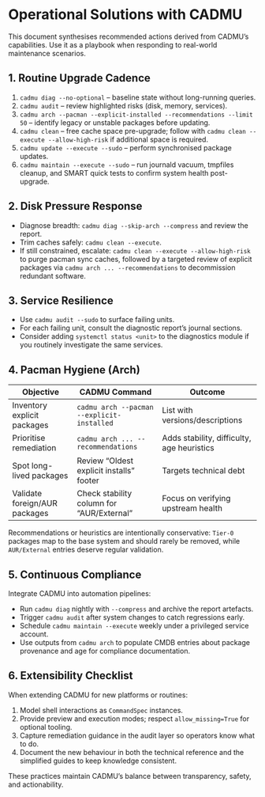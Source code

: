 # Operational Solutions with CADMU

This document synthesises recommended actions derived from CADMU’s capabilities.
Use it as a playbook when responding to real-world maintenance scenarios.

## 1. Routine Upgrade Cadence

1. `cadmu diag --no-optional` – baseline state without long-running queries.
2. `cadmu audit` – review highlighted risks (disk, memory, services).
3. `cadmu arch --pacman --explicit-installed --recommendations --limit 50` –
   identify legacy or unstable packages before updating.
4. `cadmu clean` – free cache space pre-upgrade; follow with
   `cadmu clean --execute --allow-high-risk` if additional space is required.
5. `cadmu update --execute --sudo` – perform synchronised package updates.
6. `cadmu maintain --execute --sudo` – run journald vacuum, tmpfiles cleanup,
   and SMART quick tests to confirm system health post-upgrade.

## 2. Disk Pressure Response

- Diagnose breadth: `cadmu diag --skip-arch --compress` and review the report.
- Trim caches safely: `cadmu clean --execute`.
- If still constrained, escalate: `cadmu clean --execute --allow-high-risk` to
  purge pacman sync caches, followed by a targeted review of explicit packages
  via `cadmu arch ... --recommendations` to decommission redundant software.

## 3. Service Resilience

- Use `cadmu audit --sudo` to surface failing units.
- For each failing unit, consult the diagnostic report’s journal sections.
- Consider adding `systemctl status <unit>` to the diagnostics module if you
  routinely investigate the same services.

## 4. Pacman Hygiene (Arch)

| Objective | CADMU Command | Outcome |
|-----------|---------------|---------|
| Inventory explicit packages | `cadmu arch --pacman --explicit-installed` | List with versions/descriptions |
| Prioritise remediation | `cadmu arch ... --recommendations` | Adds stability, difficulty, age heuristics |
| Spot long-lived packages | Review “Oldest explicit installs” footer | Targets technical debt |
| Validate foreign/AUR packages | Check stability column for “AUR/External” | Focus on verifying upstream health |

Recommendations or heuristics are intentionally conservative: `Tier-0` packages
map to the base system and should rarely be removed, while `AUR/External`
entries deserve regular validation.

## 5. Continuous Compliance

Integrate CADMU into automation pipelines:

- Run `cadmu diag` nightly with `--compress` and archive the report artefacts.
- Trigger `cadmu audit` after system changes to catch regressions early.
- Schedule `cadmu maintain --execute` weekly under a privileged service account.
- Use outputs from `cadmu arch` to populate CMDB entries about package provenance
  and age for compliance documentation.

## 6. Extensibility Checklist

When extending CADMU for new platforms or routines:

1. Model shell interactions as `CommandSpec` instances.
2. Provide preview and execution modes; respect `allow_missing=True` for optional
   tooling.
3. Capture remediation guidance in the audit layer so operators know what to do.
4. Document the new behaviour in both the technical reference and the simplified
   guides to keep knowledge consistent.

These practices maintain CADMU’s balance between transparency, safety, and
actionability.
